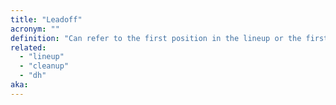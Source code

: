 ```yaml
---
title: "Leadoff"
acronym: ""
definition: "Can refer to the first position in the lineup or the first batter in an inning."
related:
  - "lineup"
  - "cleanup"
  - "dh"
aka:
---
```

